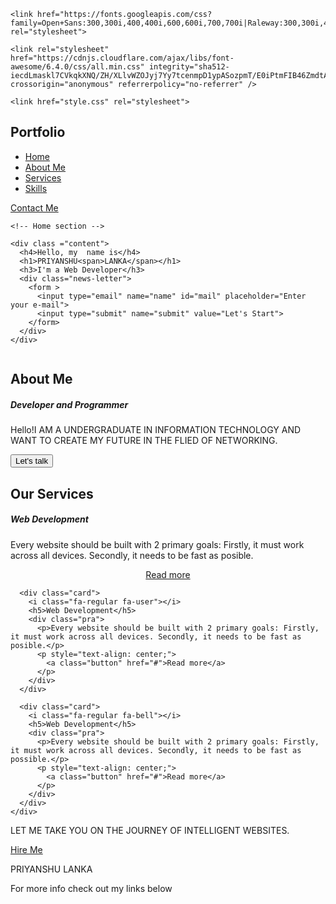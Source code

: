 <!DOCTYPE html>
<html lang="en">
<head>
    <meta charset="UTF-8">
    <meta http-equiv="X-UA-Compatible" content="IE=edge">
    <meta content="width=device-width, initial-scale=1.0" name="viewport">
    <title>My-portfolio</title>
    <meta content="" name="description">
    <meta content="" name="keywords">

    <link href="https://fonts.googleapis.com/css?family=Open+Sans:300,300i,400,400i,600,600i,700,700i|Raleway:300,300i,400,400i,500,500i,600,600i,700,700i|Poppins:300,300i,400,400i,500,500i,600,600i,700,700i" rel="stylesheet">
    
    <link rel="stylesheet" href="https://cdnjs.cloudflare.com/ajax/libs/font-awesome/6.4.0/css/all.min.css" integrity="sha512-iecdLmaskl7CVkqkXNQ/ZH/XLlvWZOJyj7Yy7tcenmpD1ypASozpmT/E0iPtmFIB46ZmdtAc9eNBvH0H/ZpiBw==" crossorigin="anonymous" referrerpolicy="no-referrer" />

    <link href="style.css" rel="stylesheet">

</head>
<body>
  <div class="hero">
    <nav>
      <h2 class="logo">Port<span>folio</span></h2>
      <ul>
        <li><a href="#">Home</a></li>
        <li><a href="#">About Me</a></li>
        <li><a href="#">Services</a></li>
        <li><a href="#">Skills</a></li>
      </ul>
      <a href="" class="btn">Contact Me</a>
    </nav>
    
    <!-- Home section -->

    <div class ="content">
      <h4>Hello, my  name is</h4>
      <h1>PRIYANSHU<span>LANKA</span></h1>
      <h3>I'm a Web Developer</h3>
      <div class="news-letter">
        <form >
          <input type="email" name="name" id="mail" placeholder="Enter your e-mail">
          <input type="submit" name="submit" value="Let's Start">
        </form>
      </div>
    </div>
  </div>

  <!-- about me section -->

  <section class="about">
    <div class="main">
      <img src="profile name editted.jpg" alt="">
      <div class="about-text">
        <h2>About Me</h2>
        <h5>Developer and <span>Programmer</span></h5>
        <p>Hello!I AM A UNDERGRADUATE IN INFORMATION TECHNOLOGY AND WANT TO CREATE MY FUTURE IN THE FLIED OF NETWORKING.</p>
        <button class="button">Let's talk</button>
      </div>
    </div>
  </section>

  <!-- Service section -->
  <div class="services">
    <div class="title">
      <h2>Our Services</h2>
    </div>
    <div class="box">
      <div class="card">
        <i class="fa-solid fa-bars"></i>
        <h5>Web Development</h5>
        <div class="pra">
          <p>Every website should be built with 2 primary goals: Firstly, it must work across all devices. Secondly, it needs to be fast as posible.</p>
          <p style="text-align: center;">
            <a class="button" href="#">Read more</a>
          </p>
        </div>
      </div>

      <div class="card">
        <i class="fa-regular fa-user"></i>
        <h5>Web Development</h5>
        <div class="pra">
          <p>Every website should be built with 2 primary goals: Firstly, it must work across all devices. Secondly, it needs to be fast as posible.</p>
          <p style="text-align: center;">
            <a class="button" href="#">Read more</a>
          </p>
        </div>
      </div>

      <div class="card">
        <i class="fa-regular fa-bell"></i>
        <h5>Web Development</h5>
        <div class="pra">
          <p>Every website should be built with 2 primary goals: Firstly, it must work across all devices. Secondly, it needs to be fast as possible.</p>
          <p style="text-align: center;">
            <a class="button" href="#">Read more</a>
          </p>
        </div>
      </div>
    </div>
  </div>
  <div class="contact-me">
    <p>
      LET ME TAKE YOU ON  THE JOURNEY OF INTELLIGENT WEBSITES.
    </p>
    <a href="#" class="button-2">Hire Me</a>
  </div>
  <footer>
    <p>PRIYANSHU LANKA</p>
    <p>For more info check out my links below</p>
    <div class="social">
      <a href="#"><i class="fa-brands fa-Github"></i></a>
      <a href="#"><i class="fa-brands fa-Instagram"></i></a>
      <a href="#"><i class="fa-brands fa-LinkedIn"></i></a>
      <a href="#"><i class="fa-solid fa-link"></i></a>
    </div>
    <p class="end"></p>
  </footer>
</body>
</html>
